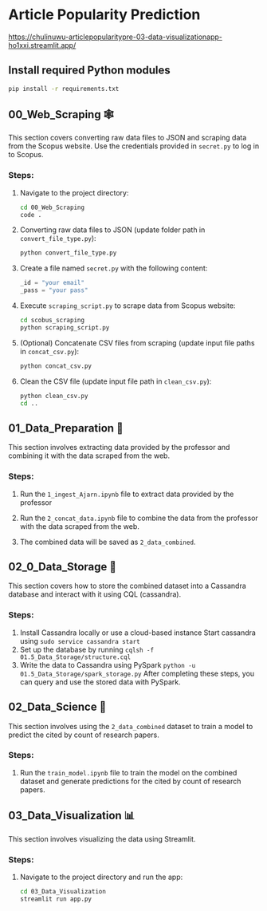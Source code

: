 # Article Popularity Prediction
https://chulinuwu-articlepopularitypre-03-data-visualizationapp-ho1xxi.streamlit.app/

## Install required Python modules
   ```bash
   pip install -r requirements.txt
   ```

## 00_Web_Scraping 🕸️
This section covers converting raw data files to JSON and scraping data from the Scopus website. Use the credentials provided in `secret.py` to log in to Scopus.

### Steps:
1. Navigate to the project directory:
   ```bash
   cd 00_Web_Scraping
   code .
   ```

2. Converting raw data files to JSON (update folder path in `convert_file_type.py`):
   ```bash
   python convert_file_type.py
   ```

3. Create a file named `secret.py` with the following content:
   ```python
   _id = "your email"
   _pass = "your pass"
   ```

4. Execute `scraping_script.py` to scrape data from Scopus website:
   ```bash
   cd scobus_scraping
   python scraping_script.py
   ```

5. (Optional) Concatenate CSV files from scraping (update input file paths in `concat_csv.py`):
   ```bash
   python concat_csv.py
   ```

6. Clean the CSV file (update input file path in `clean_csv.py`):
   ```bash
   python clean_csv.py
   cd ..
   ```

## 01_Data_Preparation 🧹
This section involves extracting data provided by the professor and combining it with the data scraped from the web.

### Steps:
1. Run the `1_ingest_Ajarn.ipynb` file to extract data provided by the professor

2. Run the `2_concat_data.ipynb` file to combine the data from the professor with the data scraped from the web.

3. The combined data will be saved as `2_data_combined`.

## 02_0_Data_Storage 💾
This section covers how to store the combined dataset into a Cassandra database and interact with it using CQL (cassandra).

### Steps:
1. Install Cassandra locally or use a cloud-based instance
   Start cassandra using `sudo service cassandra start`
2. Set up the database by running `cqlsh -f 01.5_Data_Storage/structure.cql` 
3. Write the data to Cassandra using PySpark `python -u 01.5_Data_Storage/spark_storage.py` 
After completing these steps, you can query and use the stored data with PySpark.

## 02_Data_Science 🔬
This section involves using the `2_data_combined` dataset to train a model to predict the cited by count of research papers.

### Steps:
1. Run the `train_model.ipynb` file to train the model on the combined dataset and generate predictions for the cited by count of research papers.

## 03_Data_Visualization 📊
This section involves visualizing the data using Streamlit.

### Steps:
1. Navigate to the project directory and run the app:
   ```bash
   cd 03_Data_Visualization
   streamlit run app.py
   ```


<!-- ## Instructions

You can train model by yourself using Data3_en.ipynb or smthing. and adjust parameter by yourself.
but if you lazy you can just copy model that i push it on repository, 90 percent of data is from scopus.

## Try it your self

https://chulinuwu-articlepopularityprediction-app-dev-cpmott.streamlit.app/ -->


